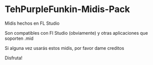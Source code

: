 # TehPurpleFunkin-Midis-Pack

Midis hechos en FL Studio

Son compatibles con Fl Studio (obviamente) y otras aplicaciones que soporten .mid

Si alguna vez usarás estos midis, por favor dame creditos

Disfruta!
